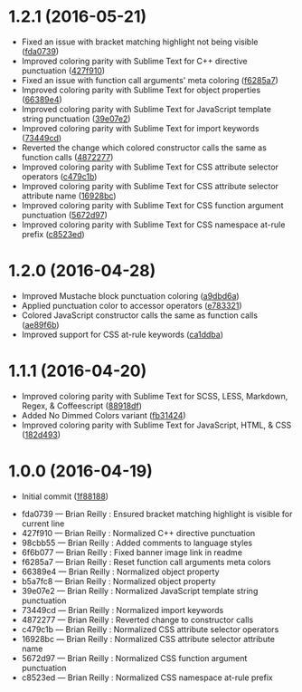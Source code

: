 # 1.2.1 (2016-05-21)

- Fixed an issue with bracket matching highlight not being visible ([fda0739](https://github.com/Briles/gruvbox-atom/commit/fda0739c0b9a795aac51672ae85fdeefe032ca41))
- Improved coloring parity with Sublime Text for C++ directive punctuation ([427f910](https://github.com/Briles/gruvbox-atom/commit/427f9103213de2990da6a2b26d526c70258c061a))
- Fixed an issue with function call arguments' meta coloring ([f6285a7](https://github.com/Briles/gruvbox-atom/commit/f6285a734f5d0123526ddf2f4e2b4abd6c3090a1))
- Improved coloring parity with Sublime Text for object properties ([66389e4](https://github.com/Briles/gruvbox-atom/commit/66389e4d42b28e79cf33d52a81e6799cc562af36))
- Improved coloring parity with Sublime Text for JavaScript template string punctuation ([39e07e2](https://github.com/Briles/gruvbox-atom/commit/39e07e2075be7d94b5082ec3330e8bf1ba6e537c))
- Improved coloring parity with Sublime Text for import keywords ([73449cd](https://github.com/Briles/gruvbox-atom/commit/73449cd9ff5998b49d7e6fab7bfe0e838c66f3d4))
- Reverted the change which colored constructor calls the same as function calls ([4872277](https://github.com/Briles/gruvbox-atom/commit/48722776570fc4f61b360b7cec8e52207d33347e))
- Improved coloring parity with Sublime Text for CSS attribute selector operators ([c479c1b](https://github.com/Briles/gruvbox-atom/commit/c479c1b262e7e99a184de9745c2f7c61b1ee256d))
- Improved coloring parity with Sublime Text for CSS attribute selector attribute name ([16928bc](https://github.com/Briles/gruvbox-atom/commit/16928bc62cd0754a79c3bb8bc7fe5b3fab0e2af6))
- Improved coloring parity with Sublime Text for CSS function argument punctuation ([5672d97](https://github.com/Briles/gruvbox-atom/commit/5672d9793b62d127c455c016d7f16eb9bf808457))
- Improved coloring parity with Sublime Text for CSS namespace at-rule prefix ([c8523ed](https://github.com/Briles/gruvbox-atom/commit/c8523ed28bfc9e4e87e49387572e2349eae4b011))

# 1.2.0 (2016-04-28)

- Improved Mustache block punctuation coloring ([a9dbd6a](https://github.com/Briles/gruvbox-atom/commit/a9dbd6a73292faf739fc47489ea9fd88db28e4af))
- Applied punctuation color to accessor operators ([e783321](https://github.com/Briles/gruvbox-atom/commit/e783321717f13b8f4147a5cf658507180a0b00a6))
- Colored JavaScript constructor calls the same as function calls ([ae89f6b](https://github.com/Briles/gruvbox-atom/commit/ae89f6b029126b625f9e512bae92e681282b8a65))
- Improved support for CSS at-rule keywords ([ca1ddba](https://github.com/Briles/gruvbox-atom/commit/ca1ddba11e3a1e1688c7809b553b896e3c2d6574))

# 1.1.1 (2016-04-20)

- Improved coloring parity with Sublime Text for SCSS, LESS, Markdown, Regex, & Coffeescript ([88918df](https://github.com/Briles/gruvbox-atom/commit/88918df50d19ed0f89729a180352535620bb4bd3))
- Added No Dimmed Colors variant ([fb31424](https://github.com/Briles/gruvbox-atom/commit/fb314242a59d00b13984990da3e053edd5988ee4))
- Improved coloring parity with Sublime Text for JavaScript, HTML, & CSS ([182d493](https://github.com/Briles/gruvbox-atom/commit/182d493b55f01fb8a808db50139338ed973f34ab))

# 1.0.0 (2016-04-19)

- Initial commit ([1f88188](https://github.com/Briles/gruvbox-atom/commit/1f88188ff0ff20dc417b0c2ea665e4e91ec8b0e6))

* fda0739 — Brian Reilly : Ensured bracket matching highlight is visible for current line
* 427f910 — Brian Reilly : Normalized C++ directive punctuation
* 98cbb55 — Brian Reilly : Added comments to language styles
* 6f6b077 — Brian Reilly : Fixed banner image link in readme
* f6285a7 — Brian Reilly : Reset function call arguments meta colors
* 66389e4 — Brian Reilly : Normalized object property
* b5a7fc8 — Brian Reilly : Normalized object property
* 39e07e2 — Brian Reilly : Normalized JavaScript template string punctuation
* 73449cd — Brian Reilly : Normalized import keywords
* 4872277 — Brian Reilly : Reverted change to constructor calls
* c479c1b — Brian Reilly : Normalized CSS attribute selector operators
* 16928bc — Brian Reilly : Normalized CSS attribute selector attribute name
* 5672d97 — Brian Reilly : Normalized CSS function argument punctuation
* c8523ed — Brian Reilly : Normalized CSS namespace at-rule prefix
